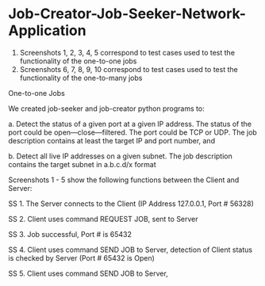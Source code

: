 # Job-Creator-Job-Seeker-Network-Application

1. Screenshots 1, 2, 3, 4, 5 correspond to test cases used to test the functionality of the one-to-one jobs
2. Screenshots 6, 7, 8, 9, 10 correspond to test cases used to test the functionality of the one-to-many jobs

One-to-one Jobs

We created job-seeker and job-creator python programs to:

a. Detect the status of a given port at a given IP address. The status of the port could be open—close—filtered. The port could be TCP or UDP. The job description contains at least the target IP and port number, and 

b. Detect all live IP addresses on a given subnet. The job description contains the target subnet
in a.b.c.d/x format

Screenshots 1 - 5 show the following functions between the Client and Server:

SS 1. The Server connects to the Client (IP Address 127.0.0.1, Port # 56328)

SS 2. Client uses command REQUEST JOB, sent to Server

SS 3. Job successful, Port # is 65432

SS 4. Client uses command SEND JOB to Server, detection of Client status is checked by Server (Port # 65432 is Open)

SS 5. Client uses command SEND JOB to Server, 


